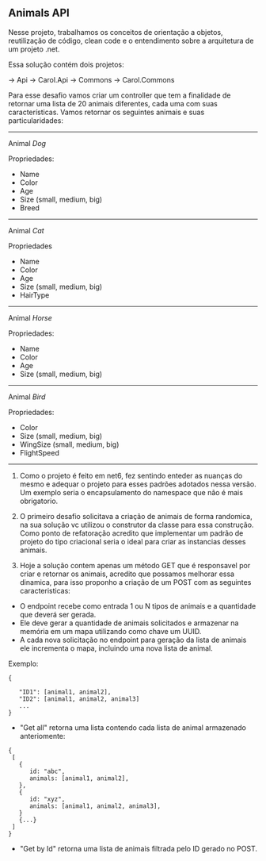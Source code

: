 ## Animals API

Nesse projeto, trabalhamos os conceitos de orientação a objetos, reutilização de código, clean code e o entendimento sobre a arquitetura de um projeto .net. 

Essa solução contém dois projetos:

-> Api -> Carol.Api
-> Commons -> Carol.Commons

Para esse desafio vamos criar um controller que tem a finalidade de retornar uma lista de 20 animais diferentes, cada uma com suas características.
Vamos retornar os seguintes animais e suas particularidades:

--------------------------------
Animal *Dog*

Propriedades:
- Name
- Color
- Age
- Size (small, medium, big)
- Breed

--------------------------------
Animal *Cat*

Propriedades
- Name
- Color
- Age
- Size (small, medium, big)
- HairType

--------------------------------
Animal *Horse*

Propriedades:
- Name
- Color
- Age
- Size (small, medium, big)

--------------------------------
Animal *Bird*

Propriedades:
- Color
- Size (small, medium, big)
- WingSize (small, medium, big)
- FlightSpeed
--------------------------------

1. Como o projeto é feito em net6, fez sentindo enteder as nuanças do mesmo e adequar o projeto para esses padrões adotados nessa versão. Um exemplo seria o encapsulamento do namespace que não é mais obrigatorio. 

2. O primeiro desafio solicitava a criação de animais de forma randomica, na sua solução vc utilizou o construtor da classe para essa construção. Como ponto de refatoração acredito que implementar um padrão de projeto do tipo criacional seria o ideal para criar as instancias desses animais.

3. Hoje a solução contem apenas um método GET que é responsavel por criar e retornar os animais, acredito que possamos melhorar essa dinamica, para isso proponho a criação de um POST com as seguintes caracteristicas:

- O endpoint recebe como entrada 1 ou N tipos de animais e a quantidade que deverá ser gerada.
- Ele deve gerar a quantidade de animais solicitados e armazenar na memória em um mapa utilizando como chave um UUID.
- A cada nova solicitação no endpoint para geração da lista de animais ele incrementa o mapa, incluindo uma nova lista de animal.

Exemplo:

```
{

   "ID1": [animal1, animal2],
   "ID2": [animal1, animal2, animal3]
   ...
}
```

- "Get all" retorna uma lista contendo cada lista de animal armazenado anteriomente:

```
{
 [
   {
      id: "abc",
      animals: [animal1, animal2],
   },
   {
      id: "xyz",
      animals: [animal1, animal2, animal3],
   }
   {...}
 ]
}
```

- "Get by Id" retorna uma lista de animais filtrada pelo ID gerado no POST.
